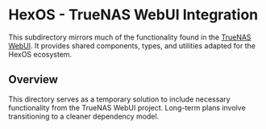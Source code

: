 # HexOS - TrueNAS WebUI Integration

This subdirectory mirrors much of the functionality found in the [TrueNAS WebUI](https://github.com/truenas/webui). It provides shared components, types, and utilities adapted for the HexOS ecosystem.

## Overview

This directory serves as a temporary solution to include necessary functionality from the TrueNAS WebUI project. Long-term plans involve transitioning to a cleaner dependency model.